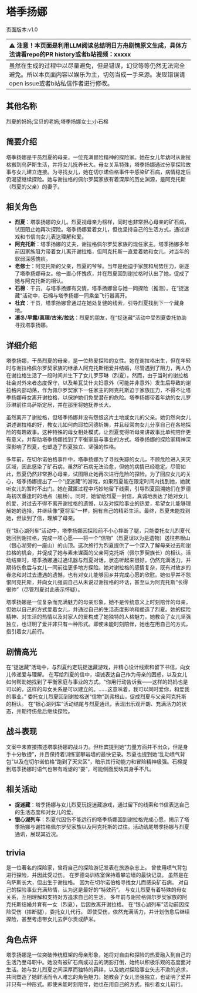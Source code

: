 # 塔季扬娜
页面版本:v1.0
 

| :warning: 注意！本页面是利用LLM阅读总结明日方舟剧情原文生成，具体方法请看repo的PR history或者b站视频：xxxxx           |
|:----------------------------|
| 虽然在生成的过程中以尽量避免，但是错误，幻觉等等仍然无法完全避免。所以本页面内容以娱乐为主，切勿当成一手来源。发现错误请open issue或者b站私信作者进行修改。|



## 其他名称
烈夏的妈妈;宝贝的老妈;塔季扬娜女士;小石棉
## 简要介绍
塔季扬娜是干员烈夏的母亲，一位充满冒险精神的探险家。她在女儿年幼时从谢拉格搬到乌萨斯生活，并将女儿抚养长大。母女关系特殊，塔季扬娜通过分享探险故事与女儿建立连接。为寻找女儿，她在切尔诺伯格事件中感染矿石病，病情稳定后仍渴望继续探险。她与谢拉格的佩尔罗契家族有着深厚的历史渊源，是阿克托斯（烈夏的父亲）的妻子。
## 相关角色
-   **烈夏**：塔季扬娜的女儿。烈夏视母亲为榜样，同时也非常担心母亲的矿石病，试图阻止她再次探险。塔季扬娜爱着女儿，但也坚持自己的生活方式，通过游戏和书信向女儿表达理解和爱。
-   **阿克托斯**：塔季扬娜的丈夫，谢拉格佩尔罗契家族的现任家主。塔季扬娜多年前因家族阻力带着女儿离开谢拉格，但阿克托斯一直爱着她和女儿，对当年的软弱深感愧疚。
-   **老修士**：阿克托斯的父亲，烈夏的爷爷。当年是他迫于家族和局势压力，驱逐了塔季扬娜母女。他一直心怀愧疚，并在烈夏回到谢拉格时认出了她，促成了她与阿克托斯的相认。
-   **石棉**：干员，与塔季扬娜有交情，塔季扬娜曾与她一同探险（推测）。在“捉迷藏”活动中，石棉与塔季扬娜一同乘坐飞行器离开。
-   **杜宾**：干员，塔季扬娜曾通过在她处复健的线索，引导烈夏找到下一个藏身地。
-   **凛冬/早露/真理/古米/拉达**：烈夏的朋友，在“捉迷藏”活动中受烈夏委托协助寻找塔季扬娜。
## 详细介绍
塔季扬娜，干员烈夏的母亲，是一位热爱探险的女性。她在谢拉格出生，但在年轻时与谢拉格佩尔罗契家族的继承人阿克托斯相爱并结婚，尽管遇到了阻力，两人仍在谢拉格生活了一段时间并生下了女儿罗莎琳（烈夏）。然而，由于当时的谢拉格社会对外来者态度保守，以及希瓦艾什夫妇意外（可能并非意外）发生后导致的谢拉格内部动荡，作为佩尔罗契家下一任家主的阿克托斯迫于家族压力，不得不让塔季扬娜母女离开谢拉格，以保护她们免受潜在的危险。塔季扬娜带着年幼的女儿罗莎琳前往乌萨斯定居，并在那里将她抚养长大。

虽然离开了谢拉格，但塔季扬娜并没有怨恨这片土地或女儿的父亲。她仍然向女儿讲述谢拉格的好，教女儿如何向耶拉冈德祈祷，并且经常向女儿分享自己在各地探险的有趣故事。这种特殊的母女相处模式，让烈夏觉得听母亲讲故事比单纯陪伴更有意义，并帮助塔季扬娜找到了平衡家庭与事业的方式。塔季扬娜的探险家精神深深影响了烈夏，也塑造了烈夏独立、坚强的性格。

多年前，在切尔诺伯格事件中，塔季扬娜为了寻找失踪的女儿，不顾危险进入天灾区域，因此感染了矿石病。虽然矿石病无法治愈，但她的病情已经稳定。尽管如此，烈夏仍然非常担心母亲，试图阻止她再次进行危险的探险。为了回应女儿的关心，塔季扬娜提出了一个“捉迷藏”的游戏，如果烈夏能在限定时间内找到她，她就听女儿的暂时不出门。她在藏匿过程中巧妙地留下线索，引导烈夏回溯她们在罗德岛初次重逢时的地点（舰桥）。同时，她留给烈夏一封信，真诚地表达了她对女儿的爱，对过去不得不离开谢拉格的遗憾，以及对探险事业的热爱，希望女儿能够理解她的选择，并继续像“夏将军”一样，拥有自己的精彩生活。最终，烈夏未能找到她，但读到了信，理解了母亲。

在“银心湖列车”活动中，塔季扬娜因探险前不小心摔断了腿，只能委托女儿烈夏代她回到谢拉格，完成一项心愿——将一个“信物”（烈夏误以为是遗物）送往弗根山（银心湖旁的一座山）的山顶。这次旅行为烈夏提供了一个深入了解母亲过去和谢拉格的机会，并促成了她与素未谋面的父亲阿克托斯（佩尔罗契族长）的相认。活动结束时，塔季扬娜通过通讯器与烈夏对话，状态听起来很好，仍然充满活力，并期待伤愈后与女儿一同前往更多地方探险。她对谢拉格的感情复杂，既有对故乡的眷恋和对过去遭遇的遗憾，也有对女儿能够回乡并完成心愿的欣慰。她似乎并不怨恨阿克托斯，并向女儿强调自己从未说过谢拉格的坏话，甚至认为阿克托斯“长得很帅”（尽管烈夏对此表示怀疑）。

塔季扬娜是一位复杂而充满魅力的母亲形象，她不是传统意义上时刻陪伴的母亲，但她以自己的方式爱着女儿，并通过自己的生活态度影响和塑造了烈夏。她的探险精神、对生活的热情以及对家人的爱构成了她独特的人格魅力。她教会了女儿坚强独立，也证明了爱并非只有一种形式。即使未能时刻陪伴，她也在用自己的方式，指引着女儿前行。
## 剧情高光
在“捉迷藏”活动中，与烈夏约定玩捉迷藏游戏，并精心设计线索和留下书信，向女儿传递爱与理解。
在写给烈夏的信中，坦诚表达自己作为母亲的困惑，以及女儿如何帮助她找到了平衡家庭与事业的方式。“你用行动告诉我——这样的妈妈也是可以的，这样的母女关系是可以建立的。......这意味着，我可以同时爱你，和爱我的事业。”
委托女儿烈夏回到谢拉格送“信物”到弗根山，促成烈夏与父亲阿克托斯的相认。
在“银心湖列车”活动结尾与烈夏通讯，表现出乐观开朗、充满活力的状态，并期待伤愈后继续探险。
## 战斗表现
文案中未直接描述塔季扬娜的战斗力。但杜宾提到她“力量方面并不出众，但是身手十分敏捷”，并且保持着训练室攀岩墙的最快记录。烈夏也提到她“乱动喷气背包”以及在切尔诺伯格“跑到了天灾区”，暗示其行动能力和冒险精神极强。石棉提到塔季扬娜时语气也带有戏谑的“耍”，可能侧面反映其身手不凡。
## 相关活动
-   **捉迷藏**：塔季扬娜与女儿烈夏玩捉迷藏游戏，通过留下的线索和书信表达自己的生活态度和对女儿的爱。
-   **银心湖列车**：烈夏代因伤不能远行的塔季扬娜回到谢拉格完成心愿，揭示了塔季扬娜与谢拉格佩尔罗契家族以及阿克托斯的过往。活动结尾塔季扬娜与烈夏通讯，展现其近况。
## trivia
是一位著名的探险家，曾将自己的探险游记发表在旅游杂志上。
曾使用喷气背包进行探险，并因此受过伤。
在罗德岛训练室保持着攀岩墙的最快记录。
虽然是在乌萨斯长大，但出生于谢拉格。
因为在切尔诺伯格寻找女儿而感染矿石病。
对自己的探险事业充满热情，认为这是最好的“特效药”。
与女儿烈夏有着特殊的母女关系，互相理解和支持对方追求自己的生活。
多年前与谢拉格佩尔罗契家族的阿克托斯结婚并育有一女（烈夏），后因故离开谢拉格。
在“银心湖列车”活动前因探险受伤（摔断腿），委托女儿代行。
即使受伤，依然充满活力，并计划伤愈后继续探险，甚至考虑带女儿去萨尔贡或萨米。
## 角色点评
塔季扬娜是一位突破传统框架的母亲形象，她将对自由和探险的热爱融入到自己的生活乃至母职中。她没有被矿石病或过去的阴影打倒，始终以积极乐观的态度面对生活。她与女儿烈夏之间深厚而独特的羁绊，以及她对探险事业矢志不渝的追求，共同塑造了她鲜活而令人难忘的角色魅力。她教会了女儿坚强独立，也证明了爱并非只有一种形式。即使未能时刻陪伴，她也在用自己的方式，指引着女儿前行。